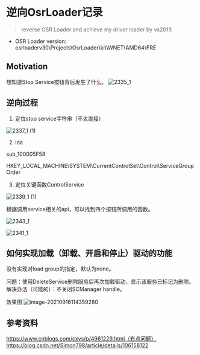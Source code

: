 # 逆向OsrLoader记录

> reverse OSR Loader and achieve my driver loader by vs2019.

* OSR Loader version: osrloaderv30\Projects\OsrLoader\kit\WNET\AMD64\FRE

## Motivation

想知道Stop Service按钮背后发生了什么。
![2335_1](https://i.loli.net/2021/09/16/OCdr4Q3em2PLFNn.png)

## 逆向过程

1. 定位stop service字符串（不太直接）

![2337_1 (1)](https://i.loli.net/2021/09/16/OKvtQDjVp9ZyNq8.png) 

2. ida

sub_100005F58

HKEY_LOCAL_MACHINE\SYSTEM\CurrentControlSet\Control\ServiceGroupOrder

3. 定位关键函数ControlService

![2339_1 (1)](https://i.loli.net/2021/09/16/vOun8VEjF7N4g2t.png)

根据调用service相关的api，可以找到四个按钮所调用的函数。

![2343_1](https://i.loli.net/2021/09/16/IjfYSkmDMHw9n5J.png)

![2341_1](https://i.loli.net/2021/09/16/HmDqPRnLgf6p58k.png)

## 如何实现加载（卸载、开启和停止）驱动的功能

没有实现对load group的指定，默认为none。

问题：使用DeleteService删除服务后再次加载驱动，显示该服务已标记为删除。
解决办法（可能的）：不关闭SCManager handle。

效果图
![image-20210916114359280](https://i.loli.net/2021/09/16/opUg1CLkATPZdFG.png)

## 参考资料

https://www.cnblogs.com/cxys/p/4961229.html（有点问题）
https://blog.csdn.net/Simon798/article/details/106158122
